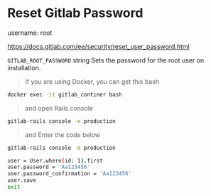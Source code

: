 # Reset Gitlab Password

username: root

<https://docs.gitlab.com/ee/security/reset_user_password.html>

`GITLAB_ROOT_PASSWORD` string Sets the password for the root user on installation.

> If you are using Docker, you can get this bash

```bash
docker exec -it gitlab_continer bash
```

> and open Rails console

```bash
gitlab-rails console -e production
```

> and Enter the code below

```bash
gitlab-rails console -e production

user = User.where(id: 1).first
user.password = 'Aa123456'
user.password_confirmation = 'Aa123456'
user.save
exit

```
